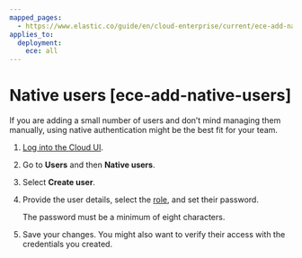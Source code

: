 ```yaml
---
mapped_pages:
  - https://www.elastic.co/guide/en/cloud-enterprise/current/ece-add-native-users.html
applies_to:
  deployment:
    ece: all
---
```


# Native users [ece-add-native-users]

If you are adding a small number of users and don’t mind managing them manually, using native authentication might be the best fit for your team.

1. [Log into the Cloud UI](/deploy-manage/deploy/cloud-enterprise/log-into-cloud-ui.md).
2. Go to **Users** and then **Native users**.
3. Select **Create user**.
4. Provide the user details, select the [role](/deploy-manage/users-roles/cloud-enterprise-orchestrator/manage-users-roles.md#ece-user-role-permissions), and set their password.

    The password must be a minimum of eight characters.

5. Save your changes. You might also want to verify their access with the credentials you created.

